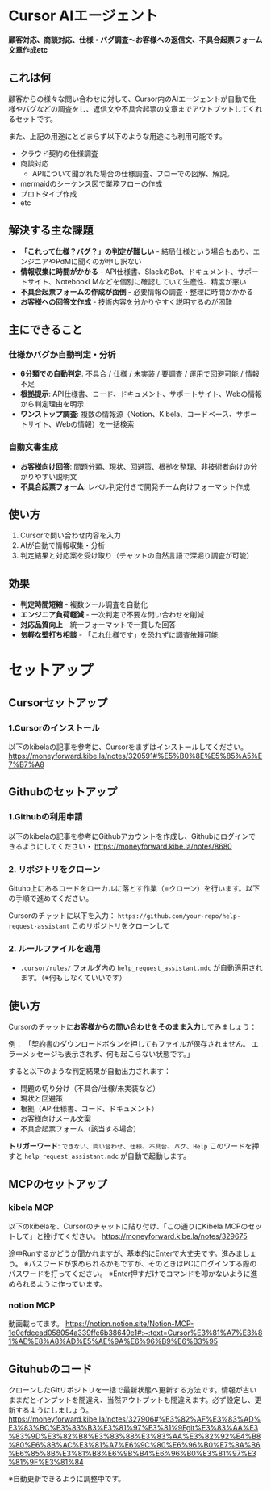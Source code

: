 # Cursor AIエージェント 

**顧客対応、商談対応、仕様・バグ調査〜お客様への返信文、不具合起票フォーム文章作成etc**

## これは何
顧客からの様々な問い合わせに対して、Cursor内のAIエージェントが自動で仕様やバグなどの調査をし、返信文や不具合起票の文章までアウトプットしてくれるセットです。

また、上記の用途にとどまらず以下のような用途にも利用可能です。
- クラウド契約の仕様調査
- 商談対応
  - APIについて聞かれた場合の仕様調査、フローでの図解、解説。
- mermaidのシーケンス図で業務フローの作成
- プロトタイプ作成
- etc

## 解決する主な課題

- **「これって仕様？バグ？」の判定が難しい** - 結局仕様という場合もあり、エンジニアやPdMに聞くのが申し訳ない
- **情報収集に時間がかかる** - API仕様書、SlackのBot、ドキュメント、サポートサイト、NotebookLMなどを個別に確認していて生産性、精度が悪い
- **不具合起票フォームの作成が面倒** - 必要情報の調査・整理に時間がかかる
- **お客様への回答文作成** - 技術内容を分かりやすく説明するのが困難

## 主にできること

### 仕様かバグか自動判定・分析
- **6分類での自動判定**: 不具合 / 仕様 / 未実装 / 要調査 / 運用で回避可能 / 情報不足
- **根拠提示**: API仕様書、コード、ドキュメント、サポートサイト、Webの情報から判定理由を明示
- **ワンストップ調査**: 複数の情報源（Notion、Kibela、コードベース、サポートサイト、Webの情報）を一括検索

### 自動文書生成
- **お客様向け回答**: 問題分類、現状、回避策、根拠を整理、非技術者向けの分かりやすい説明文
- **不具合起票フォーム**: レベル判定付きで開発チーム向けフォーマット作成

## 使い方
1. Cursorで問い合わせ内容を入力
2. AIが自動で情報収集・分析
3. 判定結果と対応案を受け取り（チャットの自然言語で深堀り調査が可能）

## 効果
- **判定時間短縮** - 複数ツール調査を自動化
- **エンジニア負荷軽減** - 一次判定で不要な問い合わせを削減  
- **対応品質向上** - 統一フォーマットで一貫した回答
- **気軽な壁打ち相談** - 「これ仕様です」を恐れずに調査依頼可能

# セットアップ

## Cursorセットアップ
### 1.Cursorのインストール
以下のkibelaの記事を参考に、Cursorをまずはインストールしてください。
https://moneyforward.kibe.la/notes/320591#%E5%B0%8E%E5%85%A5%E7%B7%A8

## Githubのセットアップ
### 1.Githubの利用申請
以下のkibelaの記事を参考にGithubアカウントを作成し、Githubにログインできるようにしてください・
https://moneyforward.kibe.la/notes/8680

### 2. リポジトリをクローン
Gituhb上にあるコードをローカルに落とす作業（=クローン）を行います。以下の手順で進めてください。

Cursorのチャットに以下を入力：
`https://github.com/your-repo/help-request-assistant` 
このリポジトリをクローンして

### 2. ルールファイルを適用
- `.cursor/rules/` フォルダ内の `help_request_assistant.mdc` が自動適用されます。（※何もしなくていいです）

## 使い方
Cursorのチャットに**お客様からの問い合わせをそのまま入力**してみましょう：

例：
「契約書のダウンロードボタンを押してもファイルが保存されません。
エラーメッセージも表示されず、何も起こらない状態です。」

すると以下のような判定結果が自動出力されます：
- 問題の切り分け（不具合/仕様/未実装など）
- 現状と回避策
- 根拠（API仕様書、コード、ドキュメント）
- お客様向けメール文案
- 不具合起票フォーム（該当する場合）

**トリガーワード**: `できない`、`問い合わせ`、`仕様`、`不具合`、`バグ`、`Help`
このワードを押すと `help_request_assistant.mdc` が自動で起動します。

## MCPのセットアップ
### kibela MCP
以下のkibelaを、Cursorのチャットに貼り付け、「この通りにKibela MCPのセットして」と投げてください。
https://moneyforward.kibe.la/notes/329675

途中Runするかどうか聞かれますが、基本的にEnterで大丈夫です。進みましょう。
※パスワードが求められるかもですが、そのときはPCにログインする際のパスワードを打ってください。
※Enter押すだけでコマンドを叩かないように進められるように作っています。

### notion MCP
動画載ってます。
https://notion.notion.site/Notion-MCP-1d0efdeead058054a339ffe6b38649e1#:~:text=Cursor%E3%81%A7%E3%81%AE%E8%A8%AD%E5%AE%9A%E6%96%B9%E6%B3%95

## Gituhubのコード
クローンしたGitリポジトリを一括で最新状態へ更新する方法です。情報が古いままだとインプットを間違え、当然アウトプットも間違えます。必ず設定し、更新するようにしましょう。
https://moneyforward.kibe.la/notes/327906#%E3%82%AF%E3%83%AD%E3%83%BC%E3%83%B3%E3%81%97%E3%81%9Fgit%E3%83%AA%E3%83%9D%E3%82%B8%E3%83%88%E3%83%AA%E3%82%92%E4%B8%80%E6%8B%AC%E3%81%A7%E6%9C%80%E6%96%B0%E7%8A%B6%E6%85%8B%E3%81%B8%E6%9B%B4%E6%96%B0%E3%81%97%E3%81%9F%E3%81%84

※自動更新できるように調整中です。






